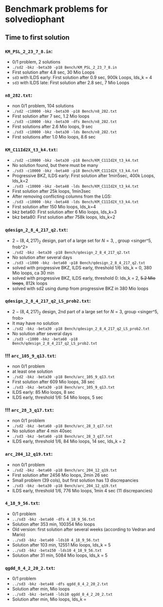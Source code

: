 #  Benchmark problems for solvediophant
## Time to first solution
### `KM_PSL_2_23_7_8.in`:
- 0/1 problem, 2 solutions
- `./sd2 -bkz -beta30 -p18 Bench/KM_PSL_2_23_7_8.in`
- First solution after 4.8 sec, 30 Mio Loops
- `sd3` with ILDS early: First solution after 0.9 sec, 900k Loops, lds_k = 4
- `sd3` with ILDS late: First solution after 2.8 sec, 7 Mio Loops

### `n8_282.txt`:
- non 0/1 problem, 104 solutions
- `./sd2 -c10000 -bkz -beta30 -p18 Bench/n8_282.txt`
- First solution after 7 sec, 1.2 Mio loops
- `./sd3 -c10000 -bkz -beta30 -dfs Bench/n8_282.txt`
- First solutions after 2.6 Mio loops, 9 sec
- `./sd3 -c10000 -bkz -beta30 -lds Bench/n8_282.txt`
- First solutions after 1.0 Mio loops, 8.6 sec

### `KM_C11Id2X_t3_k4.txt`:
- `./sd2 -c10000 -bkz -beta30 -p18 Bench/KM_C11Id2X_t3_k4.txt`
- No solution found, but there must be many
- `./sd3 -c10000 -bkz -beta40 -p18 Bench/KM_C11Id2X_t3_k4.txt`
- Progressive BKZ, ILDS early: First solution after 1min5sec, 400k Loops, lds_k=2
- `./sd3 -c10000 -bkz -beta48 -lds Bench/KM_C11Id2X_t3_k4.txt`
- First solution after 25k loops, 1min3sec
- After removing conflicting columns from the LGS:
- `./sd3 -c10000 -bkz -beta48 -lds Bench/KM_C11Id2X_t3_k4.txt`
- First solution after 150 Mio loops, lds_k=4
- bkz beta60: First solution after 6 Mio loops, lds_k=3
- bkz beta80: First solution after 758k loops, lds_k=2

### `qdesign_2_8_4_217_q2.txt`:
- $2-(8,4,217)_2$ design, part of a large set for $N=3$, , group <singer^5, frob^2>
- `./sd2 -bkz -beta30 -p18 Bench/qdesign_2_8_4_217_q2.txt`
- No solution after several days
- `./sd3 -c1000 -bkz -beta60 -p18 Bench/qdesign_2_8_4_217_q2.txt`
- solved with progressive BKZ, ILDS early, threshold 1/6: lds_k = 0, 380 Mio loops, ca 30 min
- solved with progressive BKZ, ILDS early, threshold 0: lds_k = 2, ~~5.2 Mio loops~~, 812k loops
- solved with sd2 using dump from progressive BKZ in 380 Mio loops

### `qdesign_2_8_4_217_q2_LS_prob2.txt`:
- $2-(8,4,217)_2$ design, 2nd part of a large set for $N=3$, group <singer^5, frob>
- It may have no solution
- `./sd2 -bkz -beta30 -p18 Bench/qdesign_2_8_4_217_q2_LS_prob2.txt`
- No solution after several days
- `./sd3 -c1000 -bkz -beta60 -p18 Bench/qdesign_2_8_4_217_q2_LS_prob2.txt`

### !!! `arc_105_9_q13.txt`:
- non 0/1 problem
- at least one solution
- `./sd2 -bkz -beta30 -p18 Bench/arc_105_9_q13.txt`
- First solution after 609 Mio loops, 38 sec
- `./sd3 -bkz -beta30 -p18 Bench/arc_105_9_q13.txt`
- ILDS early: 85 Mio loops, 8 sec
- ILDS early, threshold 1/6: 54 Mio loops, 5 sec

### !!! `arc_28_3_q17.txt`:
- non 0/1 problem
- `./sd2 -bkz -beta60 -p18 Bench/arc_28_3_q17.txt`
-  No solution after 4 min 40sec
- `./sd3 -bkz -beta60 -p18 Bench/arc_28_3_q17.txt`
- ILDS early, threshold 1/6, 84 Mio loops, 14 sec, lds_k = 2

### `arc_204_12_q19.txt`:
- non 0/1 problem
- `./sd2 -bkz -beta60 -p18 Bench/arc_204_12_q19.txt`
- First solution after 2456 Mio loops, 2min 26 sec
- Small problem (39 cols), but first solution has 13 discrepancies
- `./sd3 -bkz -beta30 -p18 Bench/arc_204_12_q19.txt`
- ILDS early, threshold 1/6, 776 Mio loops, 1min 4 sec (11 discrepancies)

### `4_18_9_56.txt`:
- 0/1 problem
- `../sd3 -bkz -beta60 -dfs 4_18_9_56.txt`
- Solution after 353 min, 100354  Mio loops
- Old version: first solution after several weeks (according to Vedran and Mario)
- `../sd3 -bkz -beta60 -lds10 4_18_9_56.txt`
- Solution after 103 min, 12551 Mio loops, lds_k = 5
- `../sd3 -bkz -beta150 -lds10 4_18_9_56.txt`
- Solution after 31 min, 5084 Mio loops, lds_k = 5

### `qgdd_8_4_2_20_2.txt`:
- 0/1 problem
- `../sd3 -bkz -beta48 -dfs qgdd_8_4_2_20_2.txt`
- Solution after  min,   Mio loops
- `../sd3 -bkz -beta48 -lds10 qgdd_8_4_2_20_2.txt`
- Solution after  min,  Mio loops, lds_k = 


